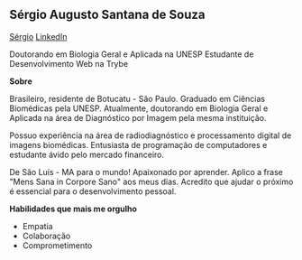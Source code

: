 ## Sérgio Augusto Santana de Souza

[Sérgio](https://i.pinimg.com/originals/1c/10/d1/1c10d122a7ef706c5c497f2fd37a2a6b.jpg)
[LinkedIn](www.linkedin.com/in/souzaaugusto)

Doutorando em Biologia Geral e Aplicada na UNESP 
Estudante de Desenvolvimento Web na Trybe

**Sobre**

Brasileiro, residente de Botucatu - São Paulo.
Graduado em Ciências Biomédicas pela UNESP. Atualmente, doutorando em Biologia Geral e Aplicada na área de Diagnóstico por Imagem pela mesma instituição.

Possuo experiência na área de radiodiagnóstico e processamento digital de imagens biomédicas. Entusiasta de programação de computadores e estudante ávido pelo mercado financeiro.

De São Luís - MA para o mundo! Apaixonado por aprender. Aplico a frase "Mens Sana in Corpore Sano" aos meus dias. Acredito que ajudar o próximo é essencial para o desenvolvimento pessoal.



**Habilidades que mais me orgulho**
- Empatia
- Colaboração
- Comprometimento
